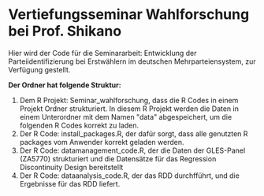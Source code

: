 # Vertiefungsseminar Wahlforschung bei Prof. Shikano

Hier wird der Code für die Seminararbeit: Entwicklung der Parteiidentifizierung bei Erstwählern im deutschen Mehrparteiensystem, zur Verfügung gestellt.

**Der Ordner hat folgende Struktur:**

1. Dem R Projekt: Seminar_wahlforschung, dass die R Codes in einem Projekt Ordner strukturiert. In diesem R Projekt werden die Daten in einem Unterordner mit dem Namen "data" abgespeichert, um die folgenden R Codes korrekt zu laden.
2. Der R Code: install_packages.R, der dafür sorgt, dass alle genutzten R packages vom Anwender korrekt geladen werden.
3. Der R Code: datamanagement_code.R, der die Daten der GLES-Panel (ZA5770) strukturiert und die Datensätze für das Regression Discontinuity Design bereitstellt
4. Der R Code: dataanalysis_code.R, der das RDD durchfführt, und die Ergebnisse für das RDD liefert.


